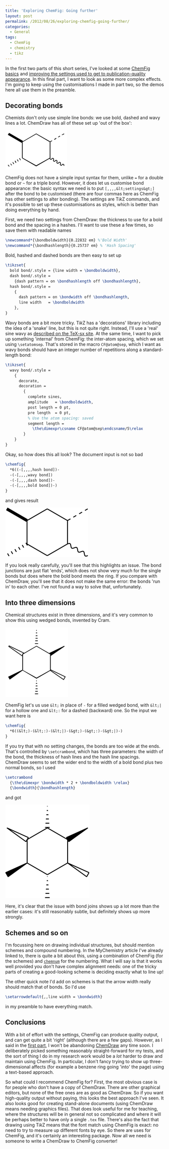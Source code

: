 ```yaml
---
title: 'Exploring ChemFig: Going further'
layout: post
permalink: /2012/08/26/exploring-chemfig-going-further/
categories:
  - General
tags:
  - ChemFig
  - chemistry
  - tikz
---
```

In the first two parts of this short series, I've looked at some [ChemFig basics](/2012/08/25/exploring-chemfig-basics/) and [improving the settings used to get to publication-quality appearance](/2012/08/25/exploring-chemfig-customising-appearance/). In this final part, I want to look as some more complex effects. I'm going to keep using the customisations I made in part two, so the demos here all use them in the preamble.

## Decorating bonds

Chemists don't only use simple line bonds: we use bold, dashed and wavy lines a lot. ChemDraw has all of these set up 'out of the box':

![](/wp-content/uploads/2012/08/ChemDraw2.png)

ChemFig does not have a simple input syntax for them, unlike `=` for a double bond or `~` for a triple bond. However, it does let us customise bond appearance: the basic syntax we need is to put `[,,,,&lt;settings&gt;]` after the bond to be customised (there are four commas here as ChemFig has other settings to alter bonding). The settings are Ti<i>k</i>Z commands, and it's possible to set up these customisations as styles, which is better than doing everything by hand.

First, we need two settings from ChemDraw: the thickness to use for a bold bond and the spacing in a hashes. I'll want to use these a few times, so save them with readable names

```latex
\newcommand*{\bondboldwidth}{0.22832 em} %'Bold Width'
\newcommand*{\bondhashlength}{0.25737 em} % 'Hash Spacing'
```

Bold, hashed and dashed bonds are then easy to set up

```latex
\tikzset{
  bold bond/.style = {line width = \bondboldwidth},
  dash bond/.style =
    {dash pattern = on \bondhashlength off \bondhashlength},
  hash bond/.style =
    {
      dash pattern = on \bondwidth off \bondhashlength,
      line width   = \bondboldwidth
    },
}
```

Wavy bonds are a bit more tricky. Ti<i>k</i>Z has a 'decorations' library including the idea of a 'snake' line, but this is not quite right. Instead, I'll use a 'real' sine wavy as [described on the TeX-sx site](https://tex.stackexchange.com/a/25689/73).
At the same time, I want to pick up something 'internal' from ChemFig: the inter-atom spacing, which we set using `\setatomsep`. That's stored in the macro `CF@atom@sep`, which I want as wavy bonds should have an integer number of repetitions along a standard-length bond:

```latex
\tikzset{
  wavy bond/.style =
    {
      decorate,
      decoration =
        {
          complete sines,
          amplitude   = \bondboldwidth,
          post length = 0 pt,
          pre length  = 0 pt,
          % Use the atom spacing: saved
          segment length =
            \the\dimexpr\csname CF@atom@sep\endcsname/5\relax
        }
    }
}
```

Okay, so how does this all look? The document input is not so bad

```latex
\chemfig{
  *6((-[,,,,hash bond])-
  -(-[,,,,wavy bond])
  -(-[,,,,dash bond])-
  -(-[,,,,bold bond])-)
}
```

and gives result

![](/wp-content/uploads/2012/08/ChemFig10.png)

If you look really carefully, you'll see that this highlights an issue. The bond junctions are just flat 'ends', which does not show very much for the single bonds but does where the bold bond meets the ring. If you compare with ChemDraw, you'll see that it does not make the same error: the bonds 'run in' to each other. I've not found a way to solve that, unfortunately.

## Into three dimensions

Chemical structures exist in three dimensions, and it's very common to show this using wedged bonds, invented by Cram.

![](/wp-content/uploads/2012/08/ChemDraw3.png)

ChemFig let's us use `&lt;` in place of `-` for a filled wedged bond, with `&lt;|` for a hollow one and `&lt;:` for a dashed (backward) one. So the input we want here is

```latex
\chemfig{
  *6((&lt;)-(&lt;:)-(&lt;|)-(&gt;)-(&gt;:)-(&gt;|)-)
}
```

If you try that with no setting changes, the bonds are too wide at the ends. That's controlled by `\setcrambond`, which has three parameters: the width of the bond, the thickness of hash lines and the hash line spacings. ChemDraw seems to set the wider end to the width of a bold bond plus two normal bonds, so I used

```latex
\setcrambond
  {\the\dimexpr \bondwidth * 2 + \bondboldwidth \relax}
  {\bondwidth}{\bondhashlength}
```

and got

![](/wp-content/uploads/2012/08/ChemFig12.png)

Here, it's clear that the issue with bond joins shows up a lot more than the earlier cases: it's still reasonably subtle, but definitely shows up more strongly.

## Schemes and so on

I'm focussing here on drawing individual structures, but should mention schemes and compound numbering. In the MyChemistry article I've already linked to, there is quite a bit about this, using a combination of ChemFig (for the schemes) and [`chemnum`](https://ctan.org/pkg/chemnum) for the numbering. What I will say is that it works well provided you don't have complex alignment needs: one of the tricky parts of creating a good-looking scheme is deciding exactly what to line up!

The other quick note I'd add on schemes is that the arrow width really should match that of bonds. So I'd use

```latex
\setarrowdefault{,,line width = \bondwidth}
```

in my preamble to have everything match.

## Conclusions

With a bit of effort with the settings, ChemFig can produce quality output, and can get quite a bit 'right' (although there are a few gaps). However, as I said in the [first part](/2012/08/25/exploring-chemfig-basics/), I won't be abandoning [ChemDraw](http://www.cambridgesoft.com/) any time soon. I deliberately picked something reasonably straight-forward for my tests, and the sort of thing I do in my research work would be a _lot_ harder to draw and maintain using ChemFig. In particular, I don't fancy trying to show up three-dimensional affects (for example a benzene ring going 'into' the page) using a text-based approach.

So what could I recommend ChemFig for? First, the most obvious case is for people who don't have a copy of ChemDraw. There are other graphical editors, but none of the free ones are as good as ChemDraw. So if you want high-quality output without paying, this looks the best approach I've seen. It also looks good for creating stand-alone documents (using ChemDraw means needing graphics files). That does look useful for me for teaching, where the structures will be in general not so complicated and where it will be perhaps better to have only a single `.tex` file. There's also the fact that drawing using Ti<i>k</i>Z means that the font match using ChemFig is exact: no need to try to measure up different fonts by eye. So there are uses for ChemFig, and it's certainly an interesting package. Now all we need is someone to write a ChemDraw to ChemFig converter!

